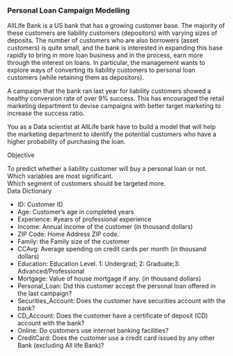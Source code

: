 ### Personal Loan Campaign Modelling

AllLife Bank is a US bank that has a growing customer base. The majority of these customers are liability customers (depositors) with varying sizes of deposits. The number of customers who are also borrowers (asset customers) is quite small, and the bank is interested in expanding this base rapidly to bring in more loan business and in the process, earn more through the interest on loans. In particular, the management wants to explore ways of converting its liability customers to personal loan customers (while retaining them as depositors).

A campaign that the bank ran last year for liability customers showed a healthy conversion rate of over 9% success. This has encouraged the retail marketing department to devise campaigns with better target marketing to increase the success ratio.

You as a Data scientist at AllLife bank have to build a model that will help the marketing department to identify the potential customers who have a higher probability of purchasing the loan.

Objective

To predict whether a liability customer will buy a personal loan or not.<br>
Which variables are most significant.<br>
Which segment of customers should be targeted more.<br>
Data Dictionary<br>
* ID: Customer ID<br>
* Age: Customer’s age in completed years<br>
* Experience: #years of professional experience<br>
* Income: Annual income of the customer (in thousand dollars)<br>
* ZIP Code: Home Address ZIP code.<br>
* Family: the Family size of the customer<br>
* CCAvg: Average spending on credit cards per month (in thousand dollars)<br>
* Education: Education Level. 1: Undergrad; 2: Graduate;3: Advanced/Professional<br>
* Mortgage: Value of house mortgage if any. (in thousand dollars)<br>
* Personal_Loan: Did this customer accept the personal loan offered in the last campaign?<br>
* Securities_Account: Does the customer have securities account with the bank?<br>
* CD_Account: Does the customer have a certificate of deposit (CD) account with the bank?<br>
* Online: Do customers use internet banking facilities?<br>
* CreditCard: Does the customer use a credit card issued by any other Bank (excluding All life Bank)?<br>
